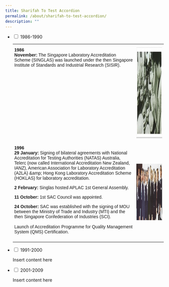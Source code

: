 ```yaml
---
title: Sharifah To Test Accordion
permalink: /about/sharifah-to-test-accordion/
description: ""
---
```

<ul class="jekyllcodex_accordion">  
  
<li><input type="checkbox" id="accordion1">  
<label for="accordion1">1986-1990</label><div> 
	<table class="tg" style="border-collapse:collapse;border-spacing:0"><tbody><tr><td style="font-family:Arial, sans-serif;font-size:14px;overflow:hidden;padding:10px 5px;text-align:left;vertical-align:top;word-break:normal"><span style="font-weight:bold">1986<br>November:</span> The Singapore Laboratory Accreditation Scheme (SINGLAS) was launched under the then Singapore Institute of Standards and Industrial Research (SISIR).</td><td style="font-family:Arial, sans-serif;font-size:14px;overflow:hidden;padding:10px 5px;text-align:left;vertical-align:top;word-break:normal"><img height="287" width="436" alt="November 1986" src="/images/about/milestone/sac-milestone-1986-11.jpg"></td></tr><tr><td style="font-family:Arial, sans-serif;font-size:14px;overflow:hidden;padding:10px 5px;text-align:left;vertical-align:top;word-break:normal"><span style="font-weight:bold">1996
<br>29 January:</span> Signing of bilateral agreements with National Accreditation for Testing Authorities (NATAS) Australia, Telerc (now called International Accreditation New Zealand, IANZ), American Association for Laboratory Accreditation (A2LA) &amp;amp; Hong Kong Laboratory Accreditation Scheme (HOKLAS) for laboratory accreditation.<br>

<span style="font-weight:bold">2 February:</span> Singlas hosted APLAC 1st General Assembly.<br>

<span style="font-weight:bold">11 October:</span> 1st SAC Council was appointed.<br>

<span style="font-weight:bold">24 October:</span> SAC was established with the signing of MOU between the Ministry of Trade and Industry (MTI) and the then Singapore Confederation of Industries (SCI).<br><br>Launch of Accreditation Programme for Quality Management System (QMS) Certification.
		</td><td rowspan="4" style="font-family:Arial, sans-serif;font-size:14px;overflow:hidden;padding:10px 5px;text-align:left;vertical-align:middle;word-break:normal"><img height="181" width="552" alt="29 January 1996" src="/images/about/milestone/sac-milestone-1996-10-11.jpg"></td></tr></tbody></table>
	
	
	
	
	
</div></li>  
  
<li><input type="checkbox" id="accordion2">  
<label for="accordion2">1991-2000</label><div>  
<p>Insert content here</p>  
</div></li>  
  
<li><input type="checkbox" id="accordion3">  
<label for="accordion3">2001-2009</label><div>  
<p>Insert content here</p>  
</div></li>  
  
</ul>